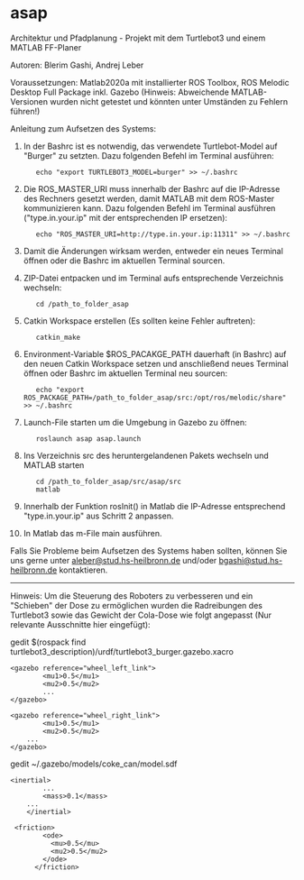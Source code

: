 # asap
Architektur und Pfadplanung - Projekt mit dem Turtlebot3 und einem MATLAB FF-Planer

Autoren: Blerim Gashi, Andrej Leber

Voraussetzungen: Matlab2020a mit installierter ROS Toolbox, ROS Melodic Desktop Full Package inkl. Gazebo
		 (Hinweis: Abweichende MATLAB-Versionen wurden nicht getestet und könnten unter Umständen zu Fehlern führen!)


Anleitung zum Aufsetzen des Systems:

1. In der Bashrc ist es notwendig, das verwendete Turtlebot-Model auf "Burger" zu setzten. Dazu folgenden Befehl im Terminal ausführen:

          echo "export TURTLEBOT3_MODEL=burger" >> ~/.bashrc

2. Die ROS_MASTER_URI muss innerhalb der Bashrc auf die IP-Adresse des Rechners gesetzt werden, damit MATLAB mit dem ROS-Master kommunizieren kann. Dazu folgenden Befehl im Terminal ausführen ("type.in.your.ip" mit der entsprechenden IP ersetzen):

          echo "ROS_MASTER_URI=http://type.in.your.ip:11311" >> ~/.bashrc

3. Damit die Änderungen wirksam werden, entweder ein neues Terminal öffnen oder die Bashrc im aktuellen Terminal sourcen.

4. ZIP-Datei entpacken und im Terminal aufs entsprechende Verzeichnis wechseln:

          cd /path_to_folder_asap 

5. Catkin Workspace erstellen (Es sollten keine Fehler auftreten):

          catkin_make

6. Environment-Variable $ROS_PACAKGE_PATH dauerhaft (in Bashrc) auf den neuen Catkin Workspace setzen und anschließend neues Terminal öffnen oder Bashrc im aktuellen Terminal neu sourcen:  

          echo "export ROS_PACKAGE_PATH=/path_to_folder_asap/src:/opt/ros/melodic/share" >> ~/.bashrc

7. Launch-File starten um die Umgebung in Gazebo zu öffnen:

          roslaunch asap asap.launch

8. Ins Verzeichnis src des heruntergelandenen Pakets wechseln und MATLAB starten

          cd /path_to_folder_asap/src/asap/src
          matlab

9. Innerhalb der Funktion rosInit() in Matlab die IP-Adresse entsprechend "type.in.your.ip" aus Schritt 2 anpassen.

10. In Matlab das m-File main ausführen.

Falls Sie Probleme beim Aufsetzen des Systems haben sollten, können Sie uns gerne unter aleber@stud.hs-heilbronn.de und/oder bgashi@stud.hs-heilbronn.de kontaktieren.

-----------------------------------------------------------------------------

Hinweis: Um die Steuerung des Roboters zu verbesseren und ein "Schieben" der Dose zu ermöglichen wurden die Radreibungen des Turtlebot3 sowie das Gewicht der Cola-Dose wie folgt angepasst (Nur relevante Ausschnitte hier eingefügt):

gedit $(rospack find turtlebot3_description)/urdf/turtlebot3_burger.gazebo.xacro

	<gazebo reference="wheel_left_link">
    		<mu1>0.5</mu1>
    		<mu2>0.5</mu2>
    		...
  	</gazebo>

  	<gazebo reference="wheel_right_link">
    		<mu1>0.5</mu1>
    		<mu2>0.5</mu2>
   		...
  	</gazebo>

gedit ~/.gazebo/models/coke_can/model.sdf

	<inertial>
        	...
        	<mass>0.1</mass>
		...
        </inertial>

	 <friction>
            <ode>
              <mu>0.5</mu>
              <mu2>0.5</mu2>
            </ode>
          </friction>

